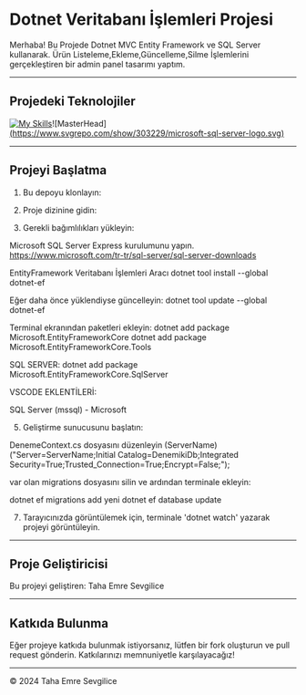  
# Dotnet Veritabanı İşlemleri Projesi

Merhaba! Bu Projede Dotnet MVC Entity Framework ve SQL Server kullanarak. Ürün Listeleme,Ekleme,Güncelleme,Silme İşlemlerini gerçekleştiren bir admin panel tasarımı yaptım.

---

## Projedeki Teknolojiler
[![My Skills](https://skillicons.dev/icons?i=bootstrap,html,css,js,cs,dotnet)](https://skillicons.dev)<span style="widht:20px; height:20px;">![MasterHead][(https://www.svgrepo.com/show/303229/microsoft-sql-server-logo.svg)](https://www.svgrepo.com/show/303229/microsoft-sql-server-logo.svg)</span>

---

## Projeyi Başlatma

1. Bu depoyu klonlayın:


2. Proje dizinine gidin:


3. Gerekli bağımlılıkları yükleyin:
   
Microsoft SQL Server Express kurulumunu yapın. 
https://www.microsoft.com/tr-tr/sql-server/sql-server-downloads

EntityFramework Veritabanı İşlemleri Aracı
dotnet tool install --global dotnet-ef

Eğer daha önce yüklendiyse güncelleyin:
dotnet tool update --global dotnet-ef

Terminal ekranından paketleri ekleyin:
dotnet add package Microsoft.EntityFrameworkCore
dotnet add package Microsoft.EntityFrameworkCore.Tools

SQL SERVER:
dotnet add package Microsoft.EntityFrameworkCore.SqlServer

VSCODE EKLENTİLERİ:

SQL Server (mssql) - Microsoft

5. Geliştirme sunucusunu başlatın:

 DenemeContext.cs dosyasını düzenleyin (ServerName) ("Server=ServerName;Initial Catalog=DenemikiDb;Integrated Security=True;Trusted_Connection=True;Encrypt=False;");

var olan migrations dosyasını silin ve ardından terminale ekleyin:

dotnet ef migrations add yeni
dotnet ef database update



7. Tarayıcınızda görüntülemek için, terminale 'dotnet watch' yazarak projeyi görüntüleyin.

---

## Proje Geliştiricisi

Bu projeyi geliştiren: Taha Emre Sevgilice

---

## Katkıda Bulunma

Eğer projeye katkıda bulunmak istiyorsanız, lütfen bir fork oluşturun ve pull request gönderin. Katkılarınızı memnuniyetle karşılayacağız!

---

© 2024 Taha Emre Sevgilice


